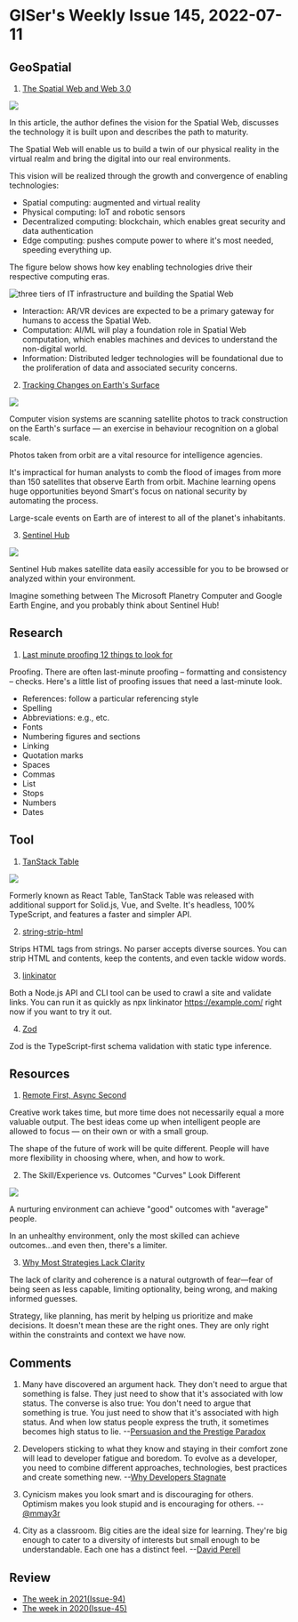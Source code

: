# GISer's Weekly Issue 145, 2022-07-11

## GeoSpatial

1. [The Spatial Web and Web 3.0](https://www.immersivelearning.news/2020/08/14/the-spatial-web-and-web-3-0/)

![](https://www2.deloitte.com/content/dam/insights/us/articles/6645_Spatial-web-strategy/Figures/6645_Fig1.jpg)

In this article, the author defines the vision for the Spatial Web, discusses the technology it is built upon and describes the path to maturity.

The Spatial Web will enable us to build a twin of our physical reality in the virtual realm and bring the digital into our real environments.

This vision will be realized through the growth and convergence of enabling technologies:

- Spatial computing: augmented and virtual reality
- Physical computing: IoT and robotic sensors
- Decentralized computing: blockchain, which enables great security and data authentication
- Edge computing: pushes compute power to where it's most needed, speeding everything up.

The figure below shows how key enabling technologies drive their respective computing eras.

![three tiers of IT infrastructure and building the Spatial Web](https://www2.deloitte.com/content/dam/insights/us/articles/6645_Spatial-web-strategy/Figures/6645_Fig2.jpg)

- Interaction: AR/VR devices are expected to be a primary gateway for humans to access the Spatial Web.
- Computation: AI/ML will play a foundation role in Spatial Web computation, which enables machines and devices to understand the non-digital world.
- Information: Distributed ledger technologies will be foundational due to the proliferation of data and associated security concerns.

2. [Tracking Changes on Earth's Surface](https://read.deeplearning.ai/the-batch/issue-152/)

![](https://info.deeplearning.ai/hs-fs/hubfs/SMART.gif?upscale=true&width=1200&upscale=true&name=SMART.gif)

Computer vision systems are scanning satellite photos to track construction on the Earth's surface — an exercise in behaviour recognition on a global scale.

Photos taken from orbit are a vital resource for intelligence agencies.

It's impractical for human analysts to comb the flood of images from more than 150 satellites that observe Earth from orbit. Machine learning opens huge opportunities beyond Smart's focus on national security by automating the process.

Large-scale events on Earth are of interest to all of the planet's inhabitants.

3. [Sentinel Hub](https://mapscaping.com/podcast/sentinel-hub/)

![](https://www.sentinel-hub.com/img/wrapper-img.png)

Sentinel Hub makes satellite data easily accessible for you to be browsed or analyzed within your environment.

Imagine something between The Microsoft Planetry Computer and Google Earth Engine, and you probably think about Sentinel Hub!

## Research

1. [Last minute proofing 12 things to look for](https://patthomson.net/2022/06/27/last-minute-proofing-12-things-to-look-for/)

Proofing. There are often last-minute proofing – formatting and consistency – checks. Here's a little list of proofing issues that need a last-minute look.

- References: follow a particular referencing style
- Spelling
- Abbreviations: e.g., etc.
- Fonts
- Numbering figures and sections
- Linking
- Quotation marks
- Spaces
- Commas
- List
- Stops
- Numbers
- Dates

## Tool

1. [TanStack Table](https://github.com/tanstack/table)

![](https://github.com/tanstack/table/raw/main/media/repo-header.png)

Formerly known as React Table, TanStack Table was released with additional support for Solid.js, Vue, and Svelte. It's headless, 100% TypeScript, and features a faster and simpler API.

2. [string-strip-html](https://github.com/codsen/codsen/tree/main/packages/string-strip-html)

Strips HTML tags from strings. No parser accepts diverse sources. You can strip HTML and contents, keep the contents, and even tackle widow words.

3. [linkinator](https://github.com/JustinBeckwith/linkinator)

Both a Node.js API and CLI tool can be used to crawl a site and validate links. You can run it as quickly as npx linkinator https://example.com/ right now if you want to try it out.

4. [Zod](https://github.com/colinhacks/zod)

Zod is the TypeScript-first schema validation with static type inference.

## Resources

1. [Remote First, Async Second](https://www.linkedin.com/pulse/remote-first-async-second-dror-poleg/)

Creative work takes time, but more time does not necessarily equal a more valuable output. The best ideas come up when intelligent people are allowed to focus — on their own or with a small group.

The shape of the future of work will be quite different. People will have more flexibility in choosing where, when, and how to work.

2. The Skill/Experience vs. Outcomes "Curves" Look Different

![](https://pbs.twimg.com/media/FVt7KQNVsAASc6w?format=jpg&name=small)

A nurturing environment can achieve "good" outcomes with "average" people.

In an unhealthy environment, only the most skilled can achieve outcomes...and even then, there's a limiter.

3. [Why Most Strategies Lack Clarity](https://cutlefish.substack.com/p/tbm-27b52-why-most-strategies-lack)

The lack of clarity and coherence is a natural outgrowth of fear—fear of being seen as less capable, limiting optionality, being wrong, and making informed guesses.

Strategy, like planning, has merit by helping us prioritize and make decisions. It doesn't mean these are the right ones. They are only right within the constraints and context we have now.

## Comments

1. Many have discovered an argument hack. They don't need to argue that something is false. They just need to show that it's associated with low status. The converse is also true: You don't need to argue that something is true. You just need to show that it's associated with high status. And when low status people express the truth, it sometimes becomes high status to lie.
   --[Persuasion and the Prestige Paradox](https://quillette.com/2021/04/03/persuasion-and-the-prestige-paradox-are-high-status-people-more-likely-to-lie/)

2. Developers sticking to what they know and staying in their comfort zone will lead to developer fatigue and boredom. To evolve as a developer, you need to combine different approaches, technologies, best practices and create something new.
   --[Why Developers Stagnate](https://blog.devgenius.io/why-developers-stagnate-77d9bfc5c91e)

3. Cynicism makes you look smart and is discouraging for others. Optimism makes you look stupid and is encouraging for others.
   --[@mmay3r](https://twitter.com/mmay3r/status/1538237213992857601)

4. City as a classroom. Big cities are the ideal size for learning. They're big enough to cater to a diversity of interests but small enough to be understandable. Each one has a distinct feel.
   --[David Perell](https://ckarchive.com/b/wvu2hgh557kqd)

## Review

- [The week in 2021(Issue-94)](https://github.com/lkcozy/weekly/blob/master/docs/2021/issue-94.md)
- [The week in 2020(Issue-45)](https://github.com/lkcozy/weekly/blob/master/docs/2020/issue-45.md)
